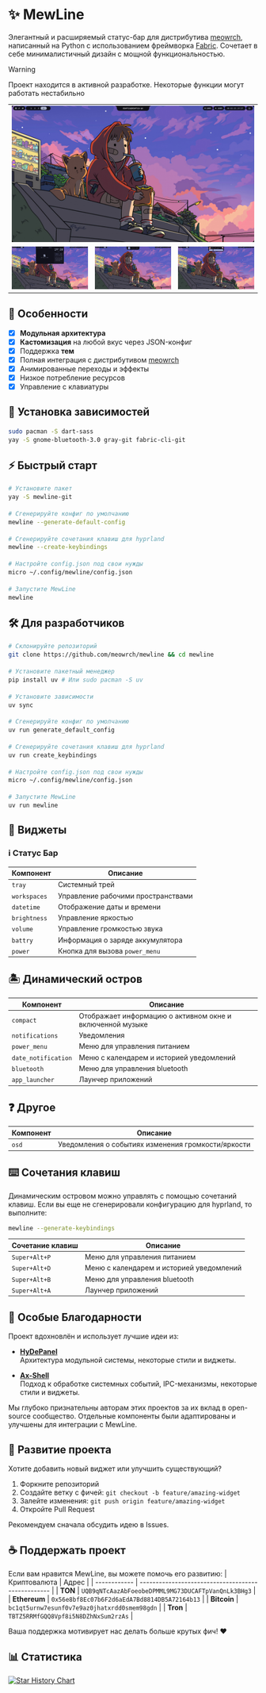 # ✨ MewLine
Элегантный и расширяемый статус-бар для дистрибутива [meowrch](https://github.com/meowrch/meowrch), написанный на Python с использованием фреймворка [Fabric](https://github.com/Fabric-Development/fabric). Сочетает в себе минималистичный дизайн с мощной функциональностью.

> [!Warning]
> Проект находится в активной разработке.
>Некоторые функции могут работать нестабильно


<table align="center">
  <tr>
    <td colspan="4"><img src="./assets/default.png"></td>
  </tr>
  <tr>
    <td colspan="1"><img src="./assets/date_notification.png"></td>
    <td colspan="1"><img src="./assets/power.png"></td>
    <td colspan="1" align="center"><img src="./assets/notify.png"></td>
  </tr>
</table>


## 🌟 Особенности
- [X] **Модульная архитектура**
- [X] **Кастомизация** на любой вкус через JSON-конфиг
- [X] Поддержка **тем**
- [X] Полная интеграция с дистрибутивом [meowrch](https://github.com/meowrch/meowrch)
- [X] Анимированные переходы и эффекты
- [X] Низкое потребление ресурсов
- [X] Управление с клавиатуры

## 🧩 Установка зависимостей
```bash
sudo pacman -S dart-sass
yay -S gnome-bluetooth-3.0 gray-git fabric-cli-git
```

## ⚡ Быстрый старт
```bash
# Установите пакет
yay -S mewline-git

# Сгенерируйте конфиг по умолчанию
mewline --generate-default-config

# Сгенерируйте сочетания клавиш для hyprland
mewline --create-keybindings

# Настройте config.json под свои нужды
micro ~/.config/mewline/config.json

# Запустите MewLine
mewline
```

## 🛠 Для разработчиков
```bash
# Склонируйте репозиторий
git clone https://github.com/meowrch/mewline && cd mewline

# Установите пакетный менеджер
pip install uv # Или sudo pacman -S uv

# Установите зависимости
uv sync

# Сгенерируйте конфиг по умолчанию
uv run generate_default_config

# Сгенерируйте сочетания клавиш для hyprland
uv run create_keybindings

# Настройте config.json под свои нужды
micro ~/.config/mewline/config.json

# Запустите MewLine
uv run mewline
```


## 🎨 Виджеты
### ℹ️ Статус Бар
| Компонент          | Описание                           |
| ------------------ | ---------------------------------- |
| `tray`             | Системный трей                     |
| `workspaces`       | Управление рабочими пространствами |
| `datetime`         | Отображение даты и времени         |
| `brightness`       | Управление яркостью                |
| `volume`           | Управление громкостью звука        |
| `battry`           | Информация о заряде аккумулятора   |
| `power`            | Кнопка для вызова `power_menu`     |

## 🏝 Динамический остров
| Компонент          | Описание                                                  |
| ------------------ | ----------------------------------------------------------|
| `compact`          | Отображает информацию о активном окне и включенной музыке |
| `notifications`    | Уведомления                                               |
| `power_menu`       | Меню для управления питанием                              |
| `date_notification`| Меню с календарем и историей уведомлений                  |
| `bluetooth`        | Меню для управления bluetooth                             |
| `app_launcher`     | Лаунчер приложений                                        |

## ❓ Другое
| Компонент          | Описание                                             |
| ------------------ | -----------------------------------------------------|
| `osd`              | Уведомления о событиях изменения громкости/яркости   |


## ⌨️ Сочетания клавиш
Динамическим островом можно управлять с помощью сочетаний клавиш.
Если вы еще не сгенерировали конфигурацию для hyprland, то выполните:
```bash
mewline --generate-keybindings
```

| Сочетание клавиш   | Описание                                 |
| ------------------ | -----------------------------------------|
| `Super+Alt+P`      | Меню для управления питанием             |
| `Super+Alt+D`      | Меню с календарем и историей уведомлений |
| `Super+Alt+B`      | Меню для управления bluetooth            |
| `Super+Alt+A`      | Лаунчер приложений                       |


## 🐾 Особые Благодарности
Проект вдохновлён и использует лучшие идеи из:

- **[HyDePanel](https://github.com/rubiin/HyDePanel)** \
    Архитектура модульной системы, некоторые стили и виджеты.

- **[Ax-Shell](https://github.com/Axenide/Ax-Shell)** \
    Подход к обработке системных событий, IPC-механизмы, некоторые стили и виджеты.

Мы глубоко признательны авторам этих проектов за их вклад в open-source сообщество.
Отдельные компоненты были адаптированы и улучшены для интеграции с MewLine.

## 🚀 Развитие проекта
Хотите добавить новый виджет или улучшить существующий?

1. Форкните репозиторий
2. Создайте ветку с фичей: `git checkout -b feature/amazing-widget`
3. Залейте изменения: `git push origin feature/amazing-widget`
4. Откройте Pull Request

Рекомендуем сначала обсудить идею в Issues.

## ☕ Поддержать проект
Если вам нравится MewLine, вы можете помочь его развитию:
| Криптовалюта | Адрес                                              |
| ------------ | -------------------------------------------------- |
| **TON**      | `UQB9qNTcAazAbFoeobeDPMML9MG73DUCAFTpVanQnLk3BHg3` |
| **Ethereum** | `0x56e8bf8Ec07b6F2d6aEdA7Bd8814DB5A72164b13`       |
| **Bitcoin**  | `bc1qt5urnw7esunf0v7e9az0jhatxrdd0smem98gdn`       |
| **Tron**     | `TBTZ5RRMfGQQ8Vpf8i5N8DZhNxSum2rzAs`               |


Ваша поддержка мотивирует нас делать больше крутых фич! ❤️

## 📊 Статистика
[![Star History Chart](https://api.star-history.com/svg?repos=meowrch/mewline&type=Date)](https://star-history.com/#meowrch/mewline&Date)

